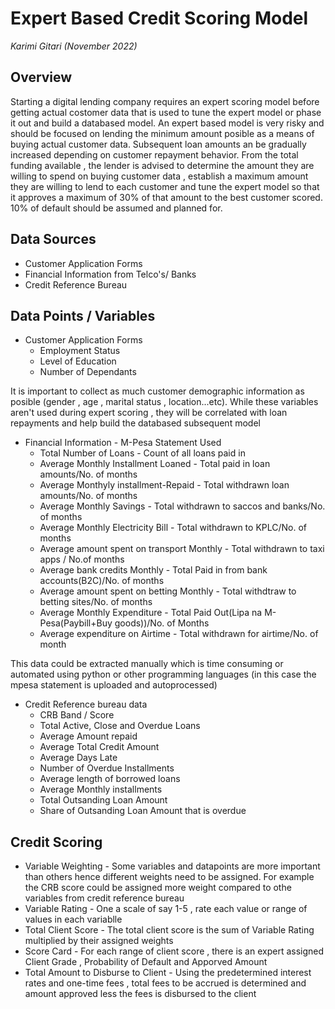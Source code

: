 # Expert Based Credit Scoring Model

*Karimi Gitari (November 2022)*


## Overview

Starting a digital lending company requires an expert scoring model before getting actual costomer data that is used to tune the expert model or phase it out and build a databased model. An expert based model is very risky and should be focused on lending the minimum amount posible as a means of buying actual customer data. Subsequent loan amounts an be gradually increased depending on customer repayment behavior. From the total funding available , the lender is advised to determine the amount they are willing to spend on buying customer data , establish a maximum amount they are willing to lend to each customer and tune the expert model so that it approves a maximum of 30% of that amount to the best customer scored. 10% of default should be assumed and planned for.

## Data Sources
* Customer Application Forms
* Financial Information from Telco's/ Banks
* Credit Reference Bureau 

## Data Points / Variables
* Customer Application Forms
  * Employment Status
  * Level of Education
  * Number of Dependants
 
It is important to collect as much customer demographic information as posible (gender , age , marital status , location...etc). While these variables aren't used during expert scoring , they will be correlated with loan repayments and help build the databased subsequent model 

* Financial Information - M-Pesa Statement Used
  *  Total Number of Loans - Count of all loans paid in
  *  Average Monthly Installment Loaned - Total paid in loan amounts/No. of months
  *  Average Monthyly installment-Repaid - Total withdrawn loan amounts/No. of months
  *  Average Monthly  Savings - Total withdrawn to saccos and banks/No. of months
  *  Average Monthly Electricity Bill - Total withdrawn to KPLC/No. of months
  *  Average amount spent on transport Monthly - Total withdrawn to taxi apps / No.of months
  *  Average bank credits Monthly - Total Paid in from bank accounts(B2C)/No. of months
  *  Average amount spent on betting Monthly - Total withdtraw to betting sites/No. of months
  *  Average Monthly Expenditure - Total Paid Out(Lipa na M-Pesa(Paybill+Buy goods))/No. of Months
  *  Average expenditure on Airtime - Total withdrawn for airtime/No. of month

This data could be extracted manually which is time consuming or automated using python or other programming languages (in this case the mpesa statement is uploaded and autoprocessed) 

* Credit Reference bureau data
  * CRB Band / Score
  * Total Active, Close and Overdue Loans
  * Average Amount repaid
  * Average Total Credit Amount
  * Average Days Late
  * Number of Overdue Installments
  * Average length of borrowed loans
  * Average Monthly installments
  * Total Outsanding Loan Amount
  * Share of Outsanding Loan Amount that is overdue

## Credit Scoring 
* Variable Weighting - Some variables and datapoints are more important than others hence different weights need to be assigned. For example the CRB score could be assigned more weight compared to othe variables from credit reference bureau
* Variable Rating - One a scale of say 1-5 , rate each value or range of values in each variablle
* Total Client Score - The total client score is the sum of Variable Rating multiplied by their assigned weights
* Score Card - For each range of client score , there is an expert assigned  Client Grade , Probability of Default and Apporved Amount
* Total Amount to Disburse to Client - Using the predetermined interest rates and one-time fees , total fees to be accrued is determined and amount approved less the fees is disbursed to the client

  
  
  
  




